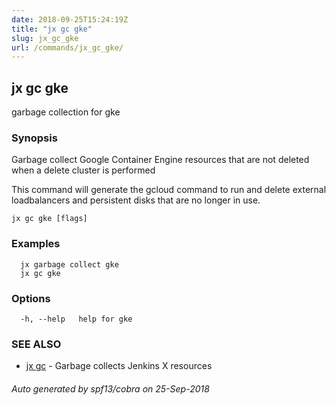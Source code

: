 ```yaml
---
date: 2018-09-25T15:24:19Z
title: "jx gc gke"
slug: jx_gc_gke
url: /commands/jx_gc_gke/
---
```

## jx gc gke

garbage collection for gke

### Synopsis

Garbage collect Google Container Engine resources that are not deleted when a delete cluster is performed 

This command will generate the gcloud command to run and delete external loadbalancers and persistent disks that are no longer in use.

```
jx gc gke [flags]
```

### Examples

```
  jx garbage collect gke
  jx gc gke
```

### Options

```
  -h, --help   help for gke
```

### SEE ALSO

* [jx gc](/commands/jx_gc/)	 - Garbage collects Jenkins X resources

###### Auto generated by spf13/cobra on 25-Sep-2018
